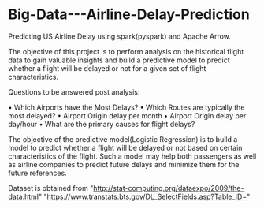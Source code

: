 # Big-Data---Airline-Delay-Prediction
Predicting US Airline Delay using spark(pyspark) and Apache Arrow. 

  The objective of this project is to perform analysis on the historical flight data to gain valuable
insights and build a predictive model to predict whether a flight will be delayed or not for a given set
of flight characteristics.

Questions to be answered post analysis:

• Which Airports have the Most Delays?
• Which Routes are typically the most delayed?
• Airport Origin delay per month
• Airport Origin delay per day/hour
• What are the primary causes for flight delays?

  The objective of the predictive model(Logistic Regression) is to build a model to predict whether a
flight will be delayed or not based on certain characteristics of the flight. Such a model may help both
passengers as well as airline companies to predict future delays and minimize them for the future
references.

Dataset is obtained from  "http://stat-computing.org/dataexpo/2009/the-data.html" "https://www.transtats.bts.gov/DL_SelectFields.asp?Table_ID="
